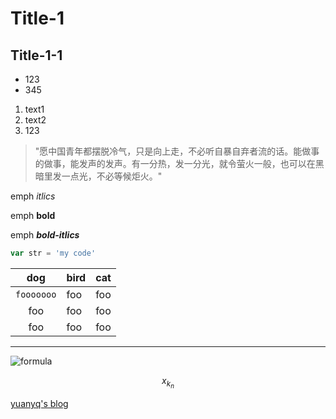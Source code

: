 # Title-1

## Title-1-1

- 123
- 345

1. text1
2. text2
3. 123

> "愿中国青年都摆脱冷气，只是向上走，不必听自暴自弃者流的话。能做事的做事，能发声的发声。有一分热，发一分光，就令萤火一般，也可以在黑暗里发一点光，不必等候炬火。"

emph *itlics*

emph **bold**

emph ***bold-itlics***

```js
var str = 'my code'
```

|    dog     | bird | cat |
| :--------: | ---- | --- |
| `fooooooo` | foo  | foo |
|    foo     | foo  | foo |
|    foo     | foo  | foo |

---

![formula](https://latex.codecogs.com/svg.image?\int\frac{log_{2}16x}{3}x^{2}dx)

$$x_{k_n}$$

[yuanyq's blog](yuanyq.cn)
